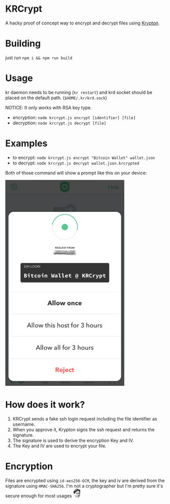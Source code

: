 KRCrypt
===
A hacky proof of concept way to encrypt and decrypt files using [Krypton](https://krypt.co/).

Building
===
just run `npm i && npm run build`

Usage
===
kr daemon needs to be running (`kr restart`) and krd socket should be placed on the default path. (`$HOME/.kr/krd.sock`)

NOTICE: It only works with RSA key type.

- encryption: `node krcrypt.js encrypt [identifier] [file]`
- decryption: `node krcrypt.js decrypt [file]`

Examples
===
- to encrypt: `node krcrypt.js encrypt "Bitcoin Wallet" wallet.json`
- to decrypt: `node krcrypt.js decrypt wallet.json.krcrypted`

Both of those command will show a prompt like this on your device:

<img src="./images/wallet.jpeg" width="375">

How does it work?
===
1. KRCrypt sends a fake ssh login request including the file identifier as username.
2. When you approve it, Krypton signs the ssh request and returns the signature.
3. The signature is used to derive the encryption Key and IV.
4. The Key and IV are used to encrypt your file.

Encryption
===
Files are encrypted using `id-aes256-GCM`, the key and iv are derived from the signature using `HMAC-SHA256`. I'm not a cryptographer but I'm pretty sure it's secure enough for most usages ![Kappa](./images/kappa.png)
